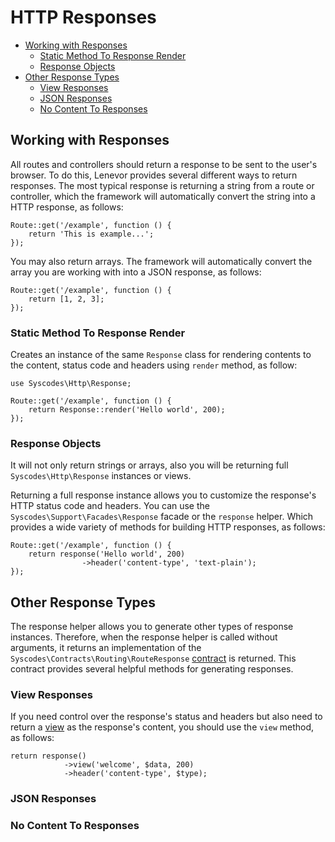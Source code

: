 # HTTP Responses

- [Working with Responses](#working-with-responses)
    - [Static Method To Response Render](#static-method-response-render)
    - [Response Objects](#response-objects)
- [Other Response Types](#other-response-types)
    - [View Responses](#view-responses)
    - [JSON Responses](#json-responses)
    - [No Content To Responses](#no-content-responses)

<a name="working-with-responses"></a>
## Working with Responses

All routes and controllers should return a response to be sent to the user's browser. To do this, Lenevor provides several different ways to return responses. The most typical response is returning a string from a route or controller, which the framework will automatically convert the string into a HTTP response, as follows:

    Route::get('/example', function () {
        return 'This is example...';
    });

You may also return arrays. The framework will automatically convert the array you are working with into a JSON response, as follows: 

    Route::get('/example', function () {
        return [1, 2, 3];
    });

<a name="static-method-response-render"></a>
### Static Method To Response Render

Creates an instance of the same `Response` class for rendering contents to the content, status code and headers using `render` method, as follow:

    use Syscodes\Http\Response;

    Route::get('/example', function () {
        return Response::render('Hello world', 200);
    });

<a name="response-objects"></a>
### Response Objects

It will not only return strings or arrays, also you will be returning full `Syscodes\Http\Response` instances or views.

Returning a full response instance allows you to customize the response's HTTP status code and headers. You can use the `Syscodes\Support\Facades\Response` facade or the `response` helper. Which provides a wide variety of methods for building HTTP responses, as follows: 

    Route::get('/example', function () {
        return response('Hello world', 200)
                    ->header('content-type', 'text-plain');
    });

<a name="other-response-types"></a>
## Other Response Types

The response helper allows you to generate other types of response instances. Therefore, when the response helper is called without arguments, it returns an implementation of the `Syscodes\Contracts\Routing\RouteResponse` [contract](/contracts.md) is returned. This contract provides several helpful methods for generating responses.

<a name="view-responses"></a>
### View Responses

If you need control over the response's status and headers but also need to return a [view](/views.md) as the response's content, you should use the `view` method, as follows: 

    return response()
                ->view('welcome', $data, 200)
                ->header('content-type', $type);

<a name="json-responses"></a>
### JSON Responses



<a name="no-content-responses"></a>
### No Content To Responses